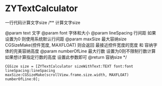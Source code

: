 # ZYTextCalculator

一行代码计算文字size
/**
 计算文字size

 @param text 文字
 @param font 字体和大小
 @param lineSpacing 行间距 如果设置为0 则使用系统默认行间距
 @param maxSize 最大容纳size CGSizeMake(控件宽度, MAXFLOAT) 则会返回 最接近控件宽度的宽度 和 容纳字体的完美容纳高度
 @param numberOfLine 最大行数 设置为0则不限制行数计算 如果想计算指定行数的高度 设置此参数即可
 @return 容纳size
 */
```
CGSize size = [ZYTextCalculator sizeWithText:TEXT font:font lineSpacing:lineSpacing maxSize:CGSizeMake(scrollView.frame.size.width, MAXFLOAT) numberOfLine:0];
```
